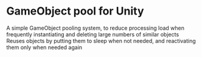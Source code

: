 # GameObject pool for Unity
A simple GameObject pooling system, to reduce processing load when frequently instantiating and deleting large numbers of similar objects
Reuses objects by putting them to sleep when not needed, and reactivating them only when needed again

